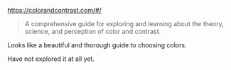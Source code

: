 https://colorandcontrast.com/#/

> A comprehensive guide for exploring and learning about the theory, science, and perception of color and contrast.

Looks like a beautiful and thorough guide to choosing colors.

Have not explored it at all yet.